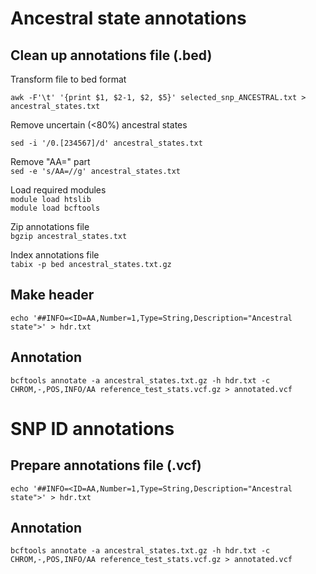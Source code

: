 # Ancestral state annotations      
       
## Clean up annotations file (.bed)       
       
Transform file to bed format

`awk -F'\t' '{print $1, $2-1, $2, $5}' selected_snp_ANCESTRAL.txt > ancestral_states.txt`        

Remove uncertain (<80%) ancestral states    
     
`sed -i '/0.[234567]/d' ancestral_states.txt`            
                
Remove "AA=" part                
`sed -e 's/AA=//g' ancestral_states.txt`     
             
Load required modules         
`module load htslib`    
`module load bcftools`
    
Zip annotations file        
`bgzip ancestral_states.txt`
       
Index annotations file      
`tabix -p bed ancestral_states.txt.gz`   

    
## Make header    
        
`echo '##INFO=<ID=AA,Number=1,Type=String,Description="Ancestral state">' > hdr.txt`     

    
## Annotation   
      
`bcftools annotate -a ancestral_states.txt.gz -h hdr.txt -c CHROM,-,POS,INFO/AA reference_test_stats.vcf.gz > annotated.vcf` 

                
# SNP ID annotations   
       
## Prepare annotations file (.vcf)      
           
`echo '##INFO=<ID=AA,Number=1,Type=String,Description="Ancestral state">' > hdr.txt`     

      
## Annotation   
      
`bcftools annotate -a ancestral_states.txt.gz -h hdr.txt -c CHROM,-,POS,INFO/AA reference_test_stats.vcf.gz > annotated.vcf` 
